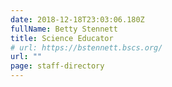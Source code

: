 ```yaml
---
date: 2018-12-18T23:03:06.180Z
fullName: Betty Stennett
title: Science Educator
# url: https://bstennett.bscs.org/
url: ""
page: staff-directory
---
```

